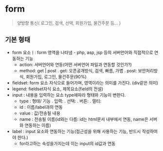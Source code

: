 # form
> 양방향 통신( 로그인, 검색, 선택, 회원가입, 물건주문 등... )

## 기본 형태

- form 요소ㅣ: form 영역을 나타냄 - php, asp, jsp 등의 서버언어와 직접적으로 연동하는 기능
  + action: 서버언어와 연동(어떤 서버언어 파일과 연동할 것인가?)
  + method: get | post
    . get:  오픈공개방식, 검색, 빠름, 가볍
    . post: 보안처리방식, 회원가입, 로그인, 물건주문(90%)
- fieldset: form 요소 자식으로 들어가며, 영역이라는 의미를 가진다. (div같은 의미)
- legend: fieldset자식 요소, 제목요소(field의 전설)
- input : 내용을 입력하는 요소 type에따라 형태와 기능이 변한다.
  + type : 형태/ 기능
    . 입력:
    . 선택:
    . 버튼:
    . 멀티:
  + id : 이름/label과의 연동
  + value : 값/전송될 내용
  + name : 전송될 이름(id와는 다름: id는 html문서 내부에서 연동, name은 서버와 연동하는 이름)
- label : input 요소와 연동하는 기능(접근성을 위해 사용하는 기능, 반드시 작성하여야 한다.)
  + for라고하는 속성을가지는데 이는 input의 id값과 연동













